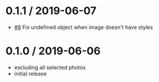 0.1.1 / 2019-06-07
==================
 * [#8](https://github.com/DanielVenturini/rep-gallery/issues/8) Fix undefined object when image doesn't have styles

0.1.0 / 2019-06-06
==================
 * excluding all selected photos
 * initial release